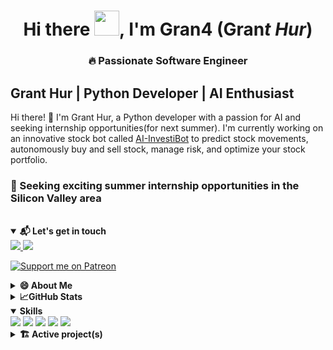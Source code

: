 <h1 align="center">Hi there <img src="https://github.com/sudnyeshtalekar/sudnyeshtalekar/blob/master/Assets/Hi.gif"
        width="40px">, I'm Gran4 (Gran<b><i>t Hur</i></b>)<h3 align="center">🔥 Passionate Software Engineer </h3></h1>


## Grant Hur | Python Developer | AI Enthusiast

Hi there! 👋 I'm Grant Hur, a Python developer with a passion for AI and seeking internship opportunities(for next summer). I'm currently working on an innovative stock bot called [AI-InvestiBot](https://github.com/gran4/Stock-Bot-Predicter-AI) to predict stock movements, autonomously buy and sell stock, manage risk, and optimize your stock portfolio.

### 🤝 Seeking exciting summer internship opportunities in the Silicon Valley area
<br>

<details open>
<summary><strong>📬 Let's get in touch</strong></summary>
<a href="https://www.linkedin.com/in/grant-hur-68a71a26a/">
    <img src="https://img.shields.io/badge/-Linkedin-blue?style=flat-square&logo=linkedin">
</a>
<a href="mailto:fifttim@gmail.com">
    <img src="https://img.shields.io/badge/-Email-red?style=flat-square&logo=gmail&logoColor=white">
</a>

[![Support me on Patreon](https://img.shields.io/endpoint.svg?url=https%3A%2F%2Fshieldsio-patreon.vercel.app%2Fapi%3Fusername%3DGrantHur%26type%3Dpatrons&style=flat)](https://patreon.com/GrantHur)
</details>

<details>
<summary><strong>😄 About Me</strong></summary>

- 📍 Location: San Jose, CA, US
- 🌱 Currently, I'm building an open sourced AI stock bot
- 🧠 I know python, c, c++, iOS, and java
- 🏆 I do competitive programming
- 🤝 I am seeking exciting summer internship opportunities in the Silicon Valley area
- ❓ I love spicy food and food in general
- ❓ I also like soccer
<a>
    <img src="https://img.shields.io/badge/iOS-000000?style=for-the-badge&logo=ios&logoColor=white">
</a>

</details>


<details>
<summary><strong>📈GitHub Stats</strong></summary>

[![Grant's GitHub Stats](https://github-readme-stats.vercel.app/api?username=gran4&show_icons=true&count_private=true&include_all_commits=true&theme=radical)](https://github.com/anuraghazra/github-readme-stats)


[![Languages Used](https://github-readme-stats.vercel.app/api/top-langs/?username=gran4&layout=compact&hide=html,css&theme=radical)](https://github.com/anuraghazra/github-readme-stats)

</details>


<details open>
<summary><strong>Skills</strong></summary>
<a>
    <img src="https://img.shields.io/badge/Python-3776AB?style=for-the-badge&logo=python&logoColor=white">
</a>
<a>
    <img src="https://img.shields.io/badge/C-00599C?style=for-the-badge&logo=c&logoColor=white">
</a>
<a>
    <img src="https://img.shields.io/badge/C%2B%2B-00599C?style=for-the-badge&logo=c%2B%2B&logoColor=white">
</a>
<a>
    <img src="https://img.shields.io/badge/Java-ED8B00?style=for-the-badge&logo=java&logoColor=white">
</a>
<a>
    <img src="https://img.shields.io/badge/iOS-000000?style=for-the-badge&logo=ios&logoColor=white">
</a>

</details>

<details>
<summary><strong>🏗️ Active project(s) </strong></summary>

#### [AI-InvestiBot](https://github.com/gran4/Stock-Bot-Predicter-AI): I created an innovative, high quality stockbot. This is currently my main project.

#### [Python arcade](https://github.com/pythonarcade/arcade): I contribute to the arcade game library that gets 5.6k downloads a month

</details>


